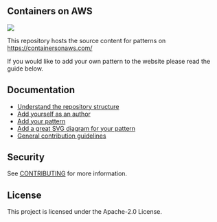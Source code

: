 ## Containers on AWS

[![](./docs/images/preview.png)](https://containersonaws.com)

This repository hosts the source content for patterns on https://containersonaws.com/

If you would like to add your own pattern to the website please read the guide below.

## Documentation

- [Understand the repository structure](./docs/structure.md)
- [Add yourself as an author](./docs/add-yourself-as-an-author.md)
- [Add your pattern](./docs/add-a-pattern.md)
- [Add a great SVG diagram for your pattern](./docs/svg-diagram-process.md)
- [General contribution guidelines](./CONTRIBUTING.md)

## Security

See [CONTRIBUTING](CONTRIBUTING.md#security-issue-notifications) for more information.

## License

This project is licensed under the Apache-2.0 License.

